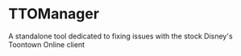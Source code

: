 # TTOManager
A standalone tool dedicated to fixing issues with the stock Disney's Toontown Online client
